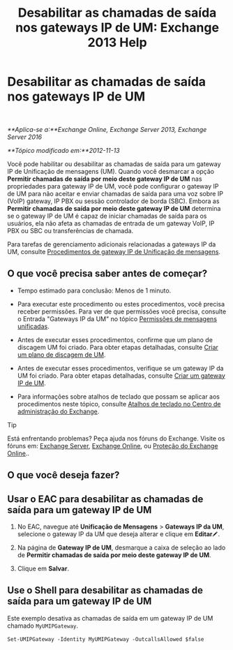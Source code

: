 ﻿---
title: 'Desabilitar as chamadas de saída nos gateways IP de UM: Exchange 2013 Help'
TOCTitle: Desabilitar as chamadas de saída nos gateways IP de UM
ms:assetid: a3777cc6-37e4-4359-ada3-a962ac0ef0c3
ms:mtpsurl: https://technet.microsoft.com/pt-br/library/Bb232153(v=EXCHG.150)
ms:contentKeyID: 50486297
ms.date: 05/22/2018
mtps_version: v=EXCHG.150
ms.translationtype: MT
---

# Desabilitar as chamadas de saída nos gateways IP de UM

 

_**Aplica-se a:**Exchange Online, Exchange Server 2013, Exchange Server 2016_

_**Tópico modificado em:**2012-11-13_

Você pode habilitar ou desabilitar as chamadas de saída para um gateway IP de Unificação de mensagens (UM). Quando você desmarcar a opção **Permitir chamadas de saída por meio deste gateway IP de UM** nas propriedades para gateway IP de UM, você pode configurar o gateway IP de UM para não aceitar e enviar chamadas de saída para uma voz sobre IP (VoIP) gateway, IP PBX ou sessão controlador de borda (SBC). Embora as **Permitir chamadas de saída por meio deste gateway IP de UM** determina se o gateway IP de UM é capaz de iniciar chamadas de saída para os usuários, ela não afeta as chamadas de entrada de um gateway VoIP, IP PBX ou SBC ou transferências de chamada.

Para tarefas de gerenciamento adicionais relacionadas a gateways IP da UM, consulte [Procedimentos de gateway IP de Unificação de mensagens](um-ip-gateway-procedures-exchange-2013-help.md).

## O que você precisa saber antes de começar?

  - Tempo estimado para conclusão: Menos de 1 minuto.

  - Para executar este procedimento ou estes procedimentos, você precisa receber permissões. Para ver de que permissões você precisa, consulte o Entrada "Gateways IP da UM" no tópico [Permissões de mensagens unificadas](unified-messaging-permissions-exchange-2013-help.md).

  - Antes de executar esses procedimentos, confirme que um plano de discagem UM foi criado. Para obter etapas detalhadas, consulte [Criar um plano de discagem de UM](create-a-um-dial-plan-exchange-2013-help.md).

  - Antes de executar esses procedimentos, verifique se um gateway IP da UM foi criado. Para obter etapas detalhadas, consulte [Criar um gateway IP de UM](create-a-um-ip-gateway-exchange-2013-help.md).

  - Para informações sobre atalhos de teclado que possam se aplicar aos procedimentos neste tópico, consulte [Atalhos de teclado no Centro de administração do Exchange](keyboard-shortcuts-in-the-exchange-admin-center-exchange-online-protection-help.md).


> [!TIP]
> Está enfrentando problemas? Peça ajuda nos fóruns do Exchange. Visite os fóruns em: <A href="https://go.microsoft.com/fwlink/p/?linkid=60612">Exchange Server</A>, <A href="https://go.microsoft.com/fwlink/p/?linkid=267542">Exchange Online</A>, ou <A href="https://go.microsoft.com/fwlink/p/?linkid=285351">Proteção do Exchange Online</A>..



## O que você deseja fazer?

## Usar o EAC para desabilitar as chamadas de saída para um gateway IP de UM

1.  No EAC, navegue até **Unificação de Mensagens** \> **Gateways IP da UM**, selecione o gateway IP da UM que deseja alterar e clique em **Editar**![Ícone de edição](images/JJ218640.6f53ccb2-1f13-4c02-bea0-30690e6ea71d(EXCHG.150).gif "Ícone de edição").

2.  Na página de **Gateway IP de UM**, desmarque a caixa de seleção ao lado de **Permitir chamadas de saída por meio deste gateway IP de UM**.

3.  Clique em **Salvar**.

## Use o Shell para desabilitar as chamadas de saída para um gateway IP de UM

Este exemplo desativa as chamadas de saída em um gateway IP de UM chamado `MyUMIPGateway`.

    Set-UMIPGateway -Identity MyUMIPGateway -OutcallsAllowed $false


